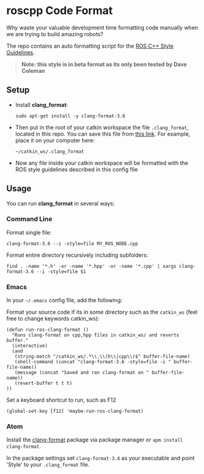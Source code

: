 # roscpp Code Format
Why waste your valuable development time formatting code manually when we are trying to build amazing robots?

The repo contains an auto formatting script for the [ROS C++ Style Guidelines](http://wiki.ros.org/CppStyleGuide).

> **Note: this style is in beta format as its only been tested by Dave Coleman**

## Setup

 * Install **clang_format**:

   ``sudo apt-get install -y clang-format-3.6``

 * Then put in the root of your catkin workspace the file ``.clang_format``, located in this repo. You can save this file from [this link](https://raw.githubusercontent.com/davetcoleman/roscpp_code_format/master/.clang-format). For example, place it on your computer here:

   ``~/catkin_ws/.clang_format``

 * Now any file inside your catkin workspace will be formatted with the ROS style guidelines described in this config file

## Usage

You can run **clang_format** in several ways:

### Command Line

Format single file:

    clang-format-3.6 --i -style=file MY_ROS_NODE.cpp

Format entire directory recursively including subfolders:

    find . -name '*.h' -or -name '*.hpp' -or -name '*.cpp' | xargs clang-format-3.6 --i -style=file $1

### Emacs

In your ``~/.emacs`` config file, add the following:

Format your source code if its in some directory such as the ``catkin_ws`` (feel free to change keywords catkin_ws):

```
(defun run-ros-clang-format ()
  "Runs clang-format on cpp,hpp files in catkin_ws/ and reverts buffer."
  (interactive)
  (and
   (string-match "/catkin_ws/.*\\.\\(h\\|cpp\\)$" buffer-file-name)
   (shell-command (concat "clang-format-3.6 -style=file -i " buffer-file-name))
   (message (concat "Saved and ran clang-format on " buffer-file-name))
   (revert-buffer t t t)
))
```

Set a keyboard shortcut to run, such as F12

    (global-set-key [f12] 'maybe-run-ros-clang-format)

### Atom

Install the [clang-format](https://atom.io/packages/clang-format) package via package manager or ``apm install clang-format``.

In the package settings set ``clang-format-3.6`` as your executable and point 'Style' to your ``.clang_format`` file.
   

